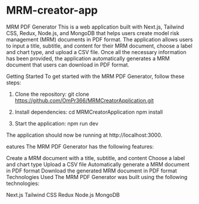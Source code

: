 # MRM-creator-app
MRM PDF Generator
This is a web application built with Next.js, Tailwind CSS, Redux, Node.js, and MongoDB that helps users create model risk management (MRM) documents in PDF format. The application allows users to input a title, subtitle, and content for their MRM document, choose a label and chart type, and upload a CSV file. Once all the necessary information has been provided, the application automatically generates a MRM document that users can download in PDF format.

Getting Started
To get started with the MRM PDF Generator, follow these steps:

1. Clone the repository:
git clone https://github.com/OmPr366/MRMCreatorApplication.git

2. Install dependencies:
cd MRMCreatorApplication
npm install

3. Start the application:
npm run dev


The application should now be running at http://localhost:3000.

eatures
The MRM PDF Generator has the following features:

Create a MRM document with a title, subtitle, and content
Choose a label and chart type
Upload a CSV file
Automatically generate a MRM document in PDF format
Download the generated MRM document in PDF format
Technologies Used
The MRM PDF Generator was built using the following technologies:

Next.js
Tailwind CSS
Redux
Node.js
MongoDB
